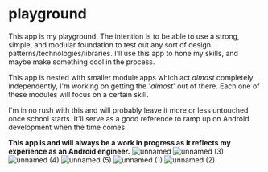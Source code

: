 # playground
This app is my playground. The intention is to be able to use a strong, simple, and modular foundation to test out any sort of design patterns/technologies/libraries.
I'll use this app to hone my skills, and maybe make something cool in the process.


This app is nested with smaller module apps which act <i>almost</i> completely independently, I'm working on getting the '<i>almost</i>' out of there. Each one of these
modules will focus on a certain skill.

I'm in no rush with this and will probably leave it more or less untouched once school starts. It'll serve as a good reference to ramp up on Android development when the time comes. 

<b> This app is and will always be a work in progress as it reflects my experience as an Android engineer.</b>
![unnamed](https://user-images.githubusercontent.com/46093907/186963091-4174ae7c-1a6c-4269-952d-970dd178003e.png)
![unnamed (3)](https://user-images.githubusercontent.com/46093907/186963111-349e5633-0b25-497c-ac61-6b1eaa81bf99.png)
![unnamed (4)](https://user-images.githubusercontent.com/46093907/186963116-c3d3f39e-1802-4d28-8082-b7fbd9b80efa.png)
![unnamed (5)](https://user-images.githubusercontent.com/46093907/186963118-b65e329b-d45a-45a4-8049-0968296ab9c1.png)
![unnamed (1)](https://user-images.githubusercontent.com/46093907/186963129-74be00ec-4002-4c8a-8744-7688b8118281.png)
![unnamed (2)](https://user-images.githubusercontent.com/46093907/186963132-7d17ab83-a16f-46ae-b50c-f4c71d8a6b78.png)
